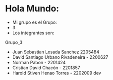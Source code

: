 # Hola Mundo:

- Mi grupo es el Grupo:
- 3
- Los integrantes son:

Grupo_3
- Juan Sebastian Losada Sanchez 2205484
- David Santiago Urbano Rivadeneira - 2200627
- Norman Pabon - 2201424
- Cristian David Chacón - 2201857
- Harold Stiven Henao Torres - 2202009
dev
